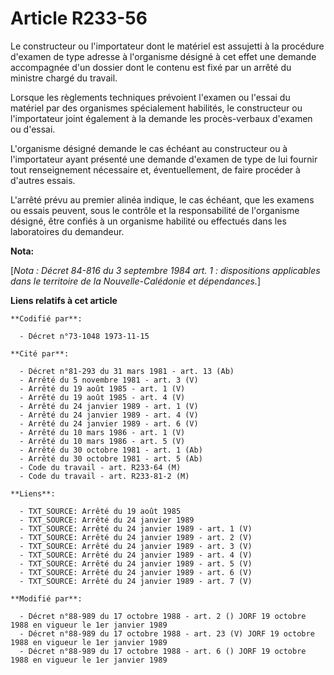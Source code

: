 # Article R233-56

Le constructeur ou l'importateur dont le matériel est assujetti à la procédure d'examen de type adresse à l'organisme désigné
à cet effet une demande accompagnée d'un dossier dont le contenu est fixé par un arrêté du ministre chargé du travail.

Lorsque les règlements techniques prévoient l'examen ou l'essai du matériel par des organismes spécialement habilités, le
constructeur ou l'importateur joint également à la demande les procès-verbaux d'examen ou d'essai.

L'organisme désigné demande le cas échéant au constructeur ou à l'importateur ayant présenté une demande d'examen de type de
lui fournir tout renseignement nécessaire et, éventuellement, de faire procéder à d'autres essais.

L'arrêté prévu au premier alinéa indique, le cas échéant, que les examens ou essais peuvent, sous le contrôle et la
responsabilité de l'organisme désigné, être confiés à un organisme habilité ou effectués dans les laboratoires du demandeur.

**Nota:**

[*Nota : Décret 84-816 du 3 septembre 1984 art. 1 : dispositions applicables dans le territoire de la Nouvelle-Calédonie et
dépendances.*]

**Liens relatifs à cet article**

	**Codifié par**:

	  - Décret n°73-1048 1973-11-15

	**Cité par**:

	  - Décret n°81-293 du 31 mars 1981 - art. 13 (Ab)
	  - Arrêté du 5 novembre 1981 - art. 3 (V)
	  - Arrêté du 19 août 1985 - art. 1 (V)
	  - Arrêté du 19 août 1985 - art. 4 (V)
	  - Arrêté du 24 janvier 1989 - art. 1 (V)
	  - Arrêté du 24 janvier 1989 - art. 4 (V)
	  - Arrêté du 24 janvier 1989 - art. 6 (V)
	  - Arrêté du 10 mars 1986 - art. 1 (V)
	  - Arrêté du 10 mars 1986 - art. 5 (V)
	  - Arrêté du 30 octobre 1981 - art. 1 (Ab)
	  - Arrêté du 30 octobre 1981 - art. 5 (Ab)
	  - Code du travail - art. R233-64 (M)
	  - Code du travail - art. R233-81-2 (M)

	**Liens**:

	  - TXT_SOURCE: Arrêté du 19 août 1985
	  - TXT_SOURCE: Arrêté du 24 janvier 1989
	  - TXT_SOURCE: Arrêté du 24 janvier 1989 - art. 1 (V)
	  - TXT_SOURCE: Arrêté du 24 janvier 1989 - art. 2 (V)
	  - TXT_SOURCE: Arrêté du 24 janvier 1989 - art. 3 (V)
	  - TXT_SOURCE: Arrêté du 24 janvier 1989 - art. 4 (V)
	  - TXT_SOURCE: Arrêté du 24 janvier 1989 - art. 5 (V)
	  - TXT_SOURCE: Arrêté du 24 janvier 1989 - art. 6 (V)
	  - TXT_SOURCE: Arrêté du 24 janvier 1989 - art. 7 (V)

	**Modifié par**:

	  - Décret n°88-989 du 17 octobre 1988 - art. 2 () JORF 19 octobre 1988 en vigueur le 1er janvier 1989
	  - Décret n°88-989 du 17 octobre 1988 - art. 23 (V) JORF 19 octobre 1988 en vigueur le 1er janvier 1989
	  - Décret n°88-989 du 17 octobre 1988 - art. 6 () JORF 19 octobre 1988 en vigueur le 1er janvier 1989
